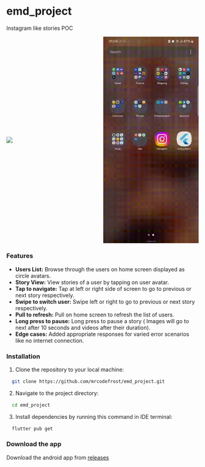 # emd_project

Instagram like stories POC


<div style="
  display: flex;
  justify-content: space-between;
  align-items: center;
  ">
 <img src = "https://github.com/mrcodefrost/emd_project/blob/main/repo%20resources/sr_1.gif" width="250"/>
 <img src = "https://github.com/mrcodefrost/emd_project/blob/main/repo%20resources/sr_2.gif" width="250"/>
</div>

### Features

- **Users List:** Browse through the users on home screen displayed as circle avatars.
- **Story View:** View stories of a user by tapping on user avatar.
- **Tap to navigate:** Tap at left or right side of screen to go to previous or next story respectively.
- **Swipe to switch user:** Swipe left or right to go to previous or next story respectively.
- **Pull to refresh:** Pull on home screen to refresh the list of users.
- **Long press to pause:** Long press to pause a story ( Images will go to next after 10 seconds and videos after their duration).
- **Edge cases:** Added appropriate responses for varied error scenarios like no internet connection.



### Installation

1. Clone the repository to your local machine:

 ```bash
   git clone https://github.com/mrcodefrost/emd_project.git
 ```

2. Navigate to the project directory:

 ```bash
   cd emd_project
 ```

3. Install dependencies by running this command in IDE terminal:

 ```bash
   flutter pub get
 ```

### Download the app

Download the android app from [releases](https://github.com/mrcodefrost/emd_project/releases)